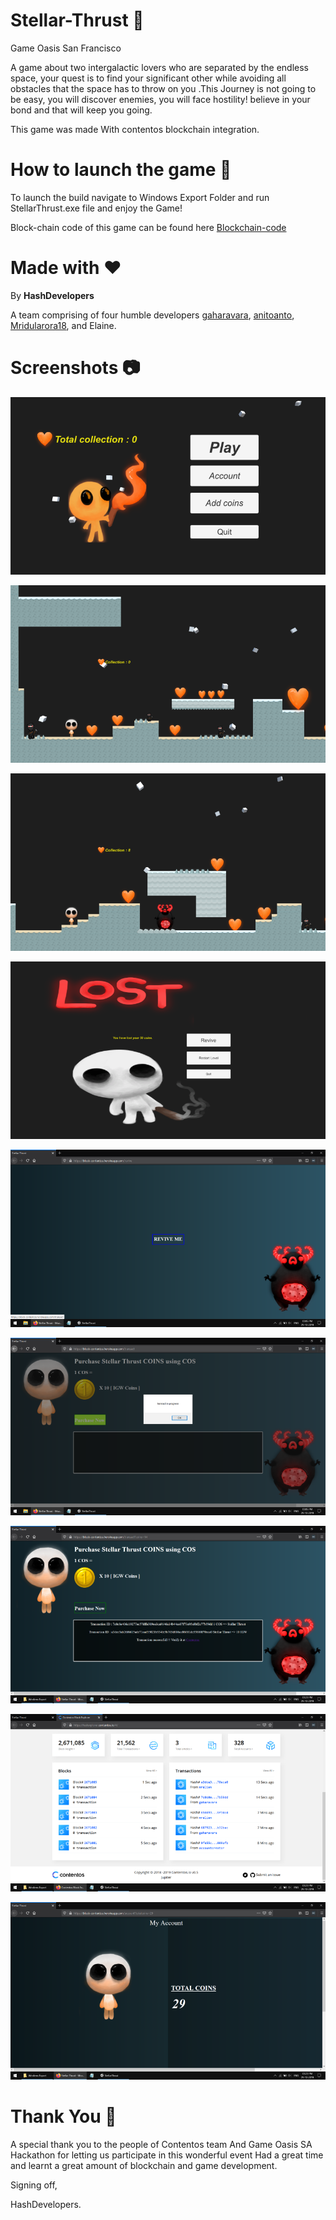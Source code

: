 # Stellar-Thrust :milky_way:
Game Oasis San Francisco

A game about two intergalactic lovers who are separated by the endless space, your quest is to find your significant other while avoiding all obstacles that the space has to throw on you .This Journey is not going to be easy, you will discover enemies, you will face hostility! believe in your bond and that will keep you going.

This game was made With contentos blockchain integration.

# How to launch the game :rocket:

To launch the build navigate to Windows Export Folder and run StellarThrust.exe file and enjoy the Game!

Block-chain code of this game can be found here [Blockchain-code](https://github.com/gaharavara/hello-block-cos)


# Made with :heart:

By **HashDevelopers**

A team comprising of four humble developers 
[gaharavara](https://github.com/gaharavara), [anitoanto](https://github.com/anitoanto), [Mridularora18](https://github.com/Mridularora18),
and Elaine.


 # Screenshots :camera:
 
![Screenshot_15](https://github.com/anitoanto/stellar-thrust/blob/master/Final%20Shots/Screenshot_15.png)

![Screenshot_16](https://github.com/anitoanto/stellar-thrust/blob/master/Final%20Shots/Screenshot_16.png)

![Screenshot_17](https://github.com/anitoanto/stellar-thrust/blob/master/Final%20Shots/Screenshot_17.png)

![Screenshot_18](https://github.com/anitoanto/stellar-thrust/blob/master/Final%20Shots/Screenshot_18.png)

![Screenshot_32](https://github.com/anitoanto/stellar-thrust/blob/master/Final%20Shots/Screenshot_32.png)

 ![Screenshot_34](https://github.com/anitoanto/stellar-thrust/blob/master/Final%20Shots/Screenshot_34.png)
 
 ![Screenshot_42](https://github.com/anitoanto/stellar-thrust/blob/master/Final%20Shots/Screenshot_42.png)
  
 ![Screenshot_43](https://github.com/anitoanto/stellar-thrust/blob/master/Final%20Shots/Screenshot_43.png)
 
 ![Screenshot_45](https://github.com/anitoanto/stellar-thrust/blob/master/Final%20Shots/Screenshot_45.png)
 
 # Thank You :pray:
 
 A special thank you to the people of Contentos team And Game Oasis SA Hackathon for letting us participate in this wonderful event
 Had a great time and learnt a great amount of blockchain and game development.
 
 Signing off,
 
 HashDevelopers.
